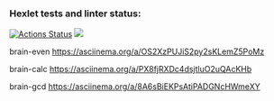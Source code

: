 ### Hexlet tests and linter status:
[![Actions Status](https://github.com/viktordiag/frontend-project-44/workflows/hexlet-check/badge.svg)](https://github.com/viktordiag/frontend-project-44/actions)
<a href="https://codeclimate.com/github/viktordiag/frontend-project-44/maintainability"><img src="https://api.codeclimate.com/v1/badges/682fc6190ad6fc019d47/maintainability" /></a>

brain-even https://asciinema.org/a/OS2XzPUJiS2py2sKLemZ5PoMz

brain-calc  https://asciinema.org/a/PX8fjRXDc4dsjtluO2uQAcKHb

brain-gcd   https://asciinema.org/a/8A6sBiEKPsAtiPADGNcHWmeXY

